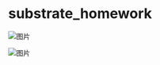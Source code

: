 # substrate_homework

![图片](https://user-images.githubusercontent.com/25261896/162398756-9ef89c3a-8b40-4bbb-be89-895d54569a16.png)

![图片](https://user-images.githubusercontent.com/25261896/162398935-e184bad6-a136-4d6f-88d6-03843e335e86.png)
